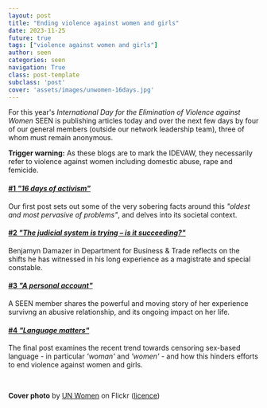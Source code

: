 ```yaml
---
layout: post
title: "Ending violence against women and girls"
date: 2023-11-25
future: true
tags: ["violence against women and girls"]
author: seen
categories: seen
navigation: True
class: post-template
subclass: 'post'
cover: 'assets/images/unwomen-16days.jpg'
---
```


For this year's _International Day for the Elimination of Violence against Women_ SEEN is publishing articles today and over the next few days by four of our general members (outside our network leadership team), three of whom must remain anonymous.

**Trigger warning:** As these blogs are to mark the IDEVAW, they necessarily refer to violence against women including domestic abuse, rape and femicide.

#### [#1  _"16 days of activism"_](/posts/2023-11-25-idevaw-16-days-of-activism/)

Our first post sets out some of the very sobering facts around this _"oldest and most pervasive of problems"_, and delves into its societal context.

#### [#2  _"The judicial system is trying – is it succeeding?"_](/posts/2023-11-26-idevaw-is-the-judicial-system-succeeding/)

Benjamyn Damazer in Department for Business & Trade reflects on the shifts he has witnessed in his long experience as a magistrate and special constable.

#### [#3  _"A personal account"_](/posts/2023-11-27-idevaw-a-personal-account/)

A SEEN member shares the powerful and moving story of her experience survivng an abusive relationship, and its ongoing impact on her life.

#### [#4 _"Language matters"_](/posts/2023-11-28-idevaw-language-matters/)

The final post examines the recent trend towards censoring sex-based language - in particular _'woman'_ and _'women'_ - and how this hinders efforts to end violence against women and girls.

&nbsp;

**Cover photo** by <a href="https://www.flickr.com/photos/unwomen/51737051738">UN Women</a> on Flickr (<a href="https://creativecommons.org/licenses/by-nc-nd/2.0/">licence</a>)

